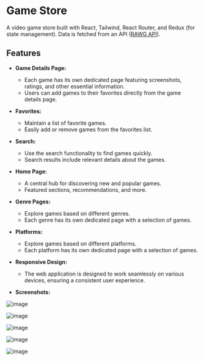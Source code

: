 # Game Store

A video game store built with React, Tailwind, React Router, and Redux (for state management). Data is fetched from an API ([RAWG API](https://rawg.io/apidocs)).

## Features

- **Game Details Page:**
  - Each game has its own dedicated page featuring screenshots, ratings, and other essential information.
  - Users can add games to their favorites directly from the game details page.

- **Favorites:**
  - Maintain a list of favorite games.
  - Easily add or remove games from the favorites list.

- **Search:**
  - Use the search functionality to find games quickly.
  - Search results include relevant details about the games.

- **Home Page:**
  - A central hub for discovering new and popular games.
  - Featured sections, recommendations, and more.

- **Genre Pages:**
  - Explore games based on different genres.
  - Each genre has its own dedicated page with a selection of games.
    
- **Platforms:**
  - Explore games based on different platforms.
  - Each platform has its own dedicated page with a selection of games.

- **Responsive Design:**
  - The web application is designed to work seamlessly on various devices, ensuring a consistent user experience.
 
    
- **Screenshots:**

![image](https://github.com/karimehab430/game-store/assets/118670911/75a4812c-73aa-40a0-bda0-35f0c87a7e81)

![image](https://github.com/karimehab430/game-store/assets/118670911/2e6747aa-5d57-4ef5-b2f4-7d8ee6c1ba8d)

![image](https://github.com/karimehab430/game-store/assets/118670911/0257e9d6-94cb-48b0-9521-337b0ec7b9fe)

![image](https://github.com/karimehab430/game-store/assets/118670911/c3b88a8c-edc2-4eef-8476-2f20bc80bdd2)

![image](https://github.com/karimehab430/game-store/assets/118670911/484d4c5c-9435-43e0-b3cc-382174f919bb)




